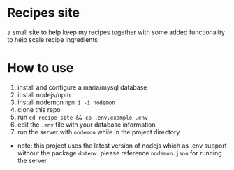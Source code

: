 # Recipes site

a small site to help keep my recipes together with some added functionality to help scale recipe ingredients

# How to use

1. install and configure a maria/mysql database
2. install nodejs/npm
3. install nodemon `npm i -i nodemon`
4. clone this repo
5. run `cd recipe-site && cp .env.example .env`
6. edit the `.env` file with your database information
7. run the server with `nodemon` while in the project directory
- note: this project uses the latest version of nodejs which as .env support without the package `dotenv`. please reference `nodemon.json` for running the server